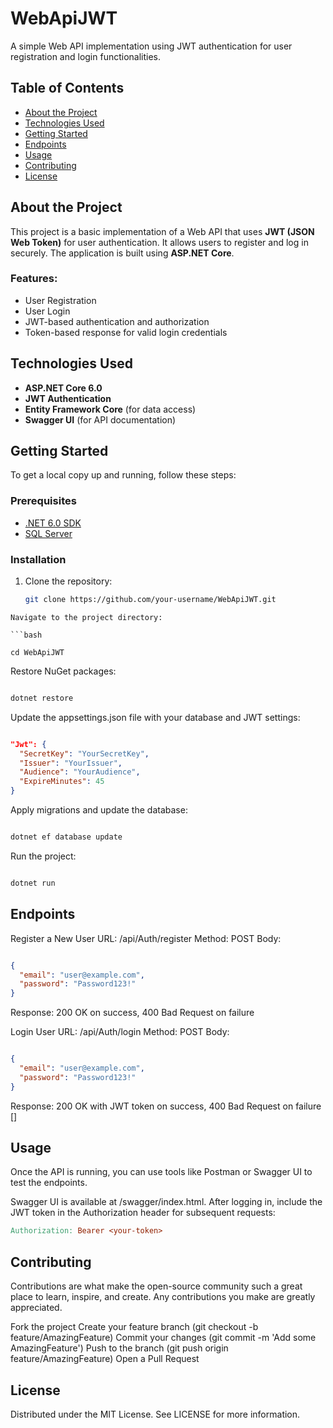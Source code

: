# WebApiJWT

A simple Web API implementation using JWT authentication for user registration and login functionalities.

## Table of Contents
- [About the Project](#about-the-project)
- [Technologies Used](#technologies-used)
- [Getting Started](#getting-started)
- [Endpoints](#endpoints)
- [Usage](#usage)
- [Contributing](#contributing)
- [License](#license)

## About the Project
This project is a basic implementation of a Web API that uses **JWT (JSON Web Token)** for user authentication. It allows users to register and log in securely. The application is built using **ASP.NET Core**.

### Features:
- User Registration
- User Login
- JWT-based authentication and authorization
- Token-based response for valid login credentials

## Technologies Used
- **ASP.NET Core 6.0**
- **JWT Authentication**
- **Entity Framework Core** (for data access)
- **Swagger UI** (for API documentation)

## Getting Started

To get a local copy up and running, follow these steps:

### Prerequisites

- [.NET 6.0 SDK](https://dotnet.microsoft.com/download/dotnet/6.0)
- [SQL Server](https://www.microsoft.com/en-us/sql-server/sql-server-downloads)

### Installation

1. Clone the repository:
   ```bash
   git clone https://github.com/your-username/WebApiJWT.git
```
Navigate to the project directory:

```bash

cd WebApiJWT
```
Restore NuGet packages:

```bash

dotnet restore
```
Update the appsettings.json file with your database and JWT settings:

```json

"Jwt": {
  "SecretKey": "YourSecretKey",
  "Issuer": "YourIssuer",
  "Audience": "YourAudience",
  "ExpireMinutes": 45
}
```
Apply migrations and update the database:

```bash

dotnet ef database update
```
Run the project:

```bash

dotnet run
```
## Endpoints
Register a New User
URL: /api/Auth/register
Method: POST
Body:
```json

{
  "email": "user@example.com",
  "password": "Password123!"
}
```
Response: 200 OK on success, 400 Bad Request on failure

Login User
URL: /api/Auth/login
Method: POST
Body:
```json

{
  "email": "user@example.com",
  "password": "Password123!"
}
```
Response: 200 OK with JWT token on success, 400 Bad Request on failure
[]
## Usage
Once the API is running, you can use tools like Postman or Swagger UI to test the endpoints.

Swagger UI is available at /swagger/index.html.
After logging in, include the JWT token in the Authorization header for subsequent requests:

```makefile
Authorization: Bearer <your-token>
```
## Contributing
Contributions are what make the open-source community such a great place to learn, inspire, and create. Any contributions you make are greatly appreciated.

Fork the project
Create your feature branch (git checkout -b feature/AmazingFeature)
Commit your changes (git commit -m 'Add some AmazingFeature')
Push to the branch (git push origin feature/AmazingFeature)
Open a Pull Request
## License
Distributed under the MIT License. See LICENSE for more information.












